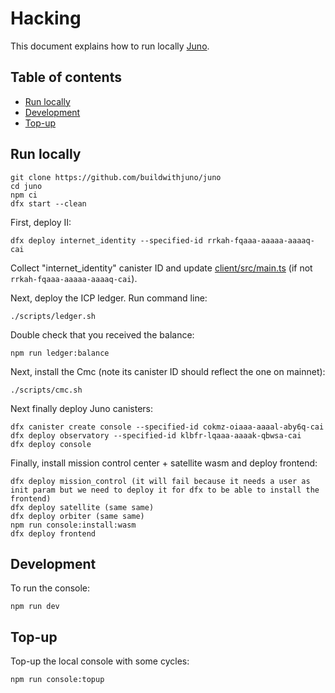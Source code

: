 # Hacking

This document explains how to run locally [Juno](https://juno.build).

## Table of contents

- [Run locally](#run-locally)
- [Development](#development)
- [Top-up](#top-up)

## Run locally

```
git clone https://github.com/buildwithjuno/juno
cd juno
npm ci
dfx start --clean
```

First, deploy II:

```
dfx deploy internet_identity --specified-id rrkah-fqaaa-aaaaa-aaaaq-cai
```

Collect "internet_identity" canister ID and update [client/src/main.ts](client/src/main.ts) (if not `rrkah-fqaaa-aaaaa-aaaaq-cai`).

Next, deploy the ICP ledger. Run command line:

```
./scripts/ledger.sh
```

Double check that you received the balance:

```
npm run ledger:balance
```

Next, install the Cmc (note its canister ID should reflect the one on mainnet):

```
./scripts/cmc.sh
```

Next finally deploy Juno canisters:

```
dfx canister create console --specified-id cokmz-oiaaa-aaaal-aby6q-cai
dfx deploy observatory --specified-id klbfr-lqaaa-aaaak-qbwsa-cai
dfx deploy console
```

Finally, install mission control center + satellite wasm and deploy frontend:

```
dfx deploy mission_control (it will fail because it needs a user as init param but we need to deploy it for dfx to be able to install the frontend)
dfx deploy satellite (same same)
dfx deploy orbiter (same same)
npm run console:install:wasm
dfx deploy frontend
```

## Development

To run the console:

```
npm run dev
```

## Top-up

Top-up the local console with some cycles:

```
npm run console:topup
```
